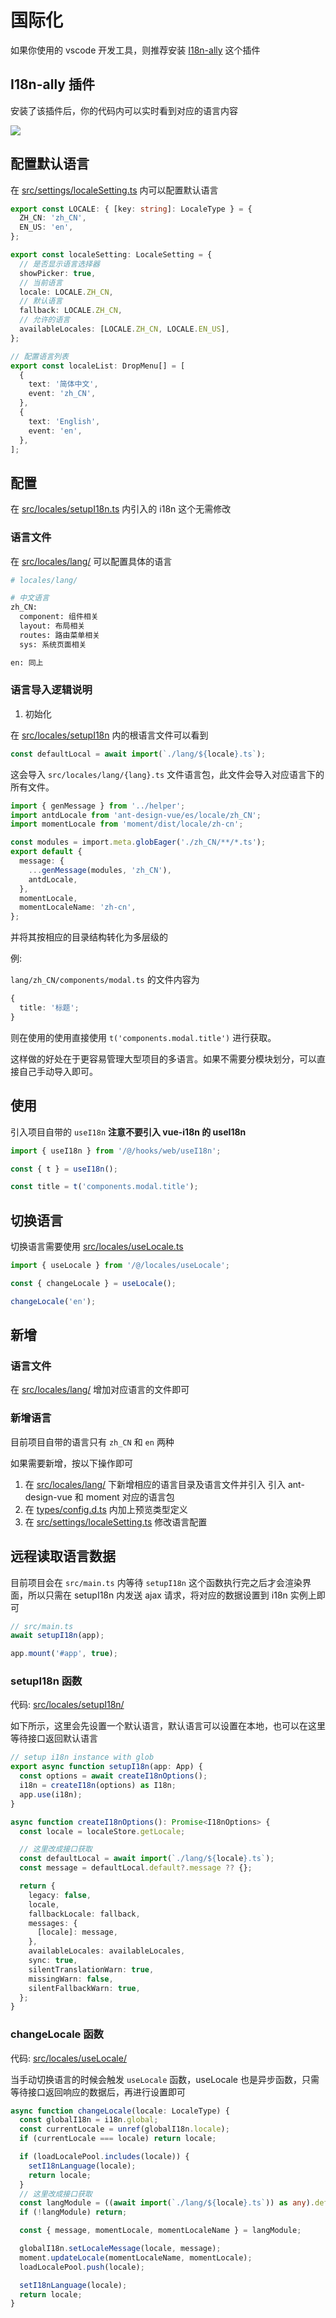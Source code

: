 # 国际化

如果你使用的 vscode 开发工具，则推荐安装 [I18n-ally](https://marketplace.visualstudio.com/items?itemName=Lokalise.i18n-ally) 这个插件

## I18n-ally 插件

安装了该插件后，你的代码内可以实时看到对应的语言内容

![](/images/i18n.png)

## 配置默认语言

在 [src/settings/localeSetting.ts](https://github.com/TengChongChong/Easy-Vben-Admin/tree/main/src/settings/localeSetting.ts) 内可以配置默认语言

```ts
export const LOCALE: { [key: string]: LocaleType } = {
  ZH_CN: 'zh_CN',
  EN_US: 'en',
};

export const localeSetting: LocaleSetting = {
  // 是否显示语言选择器
  showPicker: true,
  // 当前语言
  locale: LOCALE.ZH_CN,
  // 默认语言
  fallback: LOCALE.ZH_CN,
  // 允许的语言
  availableLocales: [LOCALE.ZH_CN, LOCALE.EN_US],
};

// 配置语言列表
export const localeList: DropMenu[] = [
  {
    text: '简体中文',
    event: 'zh_CN',
  },
  {
    text: 'English',
    event: 'en',
  },
];
```

## 配置

在 [src/locales/setupI18n.ts](https://github.com/TengChongChong/Easy-Vben-Admin/tree/main/src/locales/setupI18n.ts) 内引入的 i18n 这个无需修改

### 语言文件

在 [src/locales/lang/](https://github.com/TengChongChong/Easy-Vben-Admin/tree/main/src/locales/lang) 可以配置具体的语言

```bash
# locales/lang/

# 中文语言
zh_CN:
  component: 组件相关
  layout: 布局相关
  routes: 路由菜单相关
  sys: 系统页面相关

en: 同上

```

### 语言导入逻辑说明

1. 初始化

在 [src/locales/setupI18n](https://github.com/TengChongChong/Easy-Vben-Admin/tree/main/src/locales/setupI18n.ts) 内的根语言文件可以看到

```ts
const defaultLocal = await import(`./lang/${locale}.ts`);
```

这会导入 `src/locales/lang/{lang}.ts` 文件语言包，此文件会导入对应语言下的所有文件。

```ts
import { genMessage } from '../helper';
import antdLocale from 'ant-design-vue/es/locale/zh_CN';
import momentLocale from 'moment/dist/locale/zh-cn';

const modules = import.meta.globEager('./zh_CN/**/*.ts');
export default {
  message: {
    ...genMessage(modules, 'zh_CN'),
    antdLocale,
  },
  momentLocale,
  momentLocaleName: 'zh-cn',
};
```

并将其按相应的目录结构转化为多层级的

例:

`lang/zh_CN/components/modal.ts` 的文件内容为

```ts
{
  title: '标题';
}
```

则在使用的使用直接使用 `t('components.modal.title')` 进行获取。

这样做的好处在于更容易管理大型项目的多语言。如果不需要分模块划分，可以直接自己手动导入即可。

## 使用

引入项目自带的 `useI18n` **注意不要引入 vue-i18n 的 useI18n**

```ts
import { useI18n } from '/@/hooks/web/useI18n';

const { t } = useI18n();

const title = t('components.modal.title');
```

## 切换语言

切换语言需要使用 [src/locales/useLocale.ts](https://github.com/TengChongChong/Easy-Vben-Admin/tree/main/src/locales/useLocale.ts)

```ts
import { useLocale } from '/@/locales/useLocale';

const { changeLocale } = useLocale();

changeLocale('en');
```

## 新增

### 语言文件

在 [src/locales/lang/](https://github.com/TengChongChong/Easy-Vben-Admin/tree/main/src/locales/lang) 增加对应语言的文件即可

### 新增语言

目前项目自带的语言只有 `zh_CN` 和 `en` 两种

如果需要新增，按以下操作即可

1. 在 [src/locales/lang/](https://github.com/TengChongChong/Easy-Vben-Admin/tree/main/src/locales/lang) 下新增相应的语言目录及语言文件并引入 引入 ant-design-vue 和 moment 对应的语言包
2. 在 [types/config.d.ts](https://github.com/TengChongChong/Easy-Vben-Admin/tree/main/types/config) 内加上预览类型定义
3. 在 [src/settings/localeSetting.ts](https://github.com/TengChongChong/Easy-Vben-Admin/tree/main/src/settings/localeSetting.ts) 修改语言配置

## 远程读取语言数据

目前项目会在 `src/main.ts` 内等待 `setupI18n` 这个函数执行完之后才会渲染界面，所以只需在 setupI18n 内发送 ajax 请求，将对应的数据设置到 i18n 实例上即可

```ts
// src/main.ts
await setupI18n(app);

app.mount('#app', true);
```

### setupI18n 函数

代码: [src/locales/setupI18n/](https://github.com/TengChongChong/Easy-Vben-Admin/tree/main/src/locales/setupI18n.ts)

如下所示，这里会先设置一个默认语言，默认语言可以设置在本地，也可以在这里等待接口返回默认语言

```ts
// setup i18n instance with glob
export async function setupI18n(app: App) {
  const options = await createI18nOptions();
  i18n = createI18n(options) as I18n;
  app.use(i18n);
}

async function createI18nOptions(): Promise<I18nOptions> {
  const locale = localeStore.getLocale;

  // 这里改成接口获取
  const defaultLocal = await import(`./lang/${locale}.ts`);
  const message = defaultLocal.default?.message ?? {};

  return {
    legacy: false,
    locale,
    fallbackLocale: fallback,
    messages: {
      [locale]: message,
    },
    availableLocales: availableLocales,
    sync: true,
    silentTranslationWarn: true,
    missingWarn: false,
    silentFallbackWarn: true,
  };
}
```

### changeLocale 函数

代码: [src/locales/useLocale/](https://github.com/TengChongChong/Easy-Vben-Admin/tree/main/src/locales/useLocale)

当手动切换语言的时候会触发 `useLocale` 函数，useLocale 也是异步函数，只需等待接口返回响应的数据后，再进行设置即可

```ts
async function changeLocale(locale: LocaleType) {
  const globalI18n = i18n.global;
  const currentLocale = unref(globalI18n.locale);
  if (currentLocale === locale) return locale;

  if (loadLocalePool.includes(locale)) {
    setI18nLanguage(locale);
    return locale;
  }
  // 这里改成接口获取
  const langModule = ((await import(`./lang/${locale}.ts`)) as any).default as LangModule;
  if (!langModule) return;

  const { message, momentLocale, momentLocaleName } = langModule;

  globalI18n.setLocaleMessage(locale, message);
  moment.updateLocale(momentLocaleName, momentLocale);
  loadLocalePool.push(locale);

  setI18nLanguage(locale);
  return locale;
}
```
